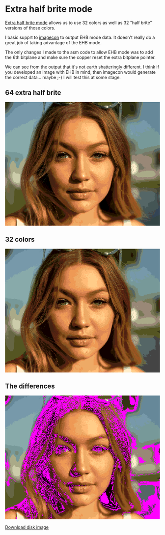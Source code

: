 Extra half brite mode
=====================

[Extra half brite mode](http://amigadev.elowar.com/read/ADCD_2.1/Hardware_Manual_guide/node0098.html) allows us to use 32 colors as well as 32 "half brite" versions of those colors.

I basic supprt to [imagecon](../tools/imagecon) to output EHB mode data.  It doesn't really do a great job of taking advantage of the EHB mode.

The only changes I made to the asm code to allow EHB mode was to add the 6th bitplane and make sure the copper reset the extra bitplane pointer.

We can see from the output that it's not earth shatteringly different.  I think if you developed an image with EHB in mind, then imagecon would generate the correct data...  maybe ;-) I will test this at some stage.

64 extra half brite
-------------------
![6 bitplanes](screenshots/64-colors.png?raw=true)

32 colors
---------
![5 bitplanes](screenshots/32-colors.png?raw=true)

The differences
---------------
![image differences](screenshots/diff.png?raw=true)

[Download disk image](bin/ehb_mode.adf?raw=true)


